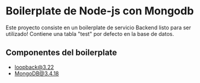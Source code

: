 # Boilerplate de Node-js con Mongodb
Este proyecto consiste en un boilerplate de servicio Backend listo para ser utilizado! Contiene una tabla "test" por defecto en la base de datos.
## Componentes del boilerplate
- loopback@3.22
- MongoDB@3.4.18
